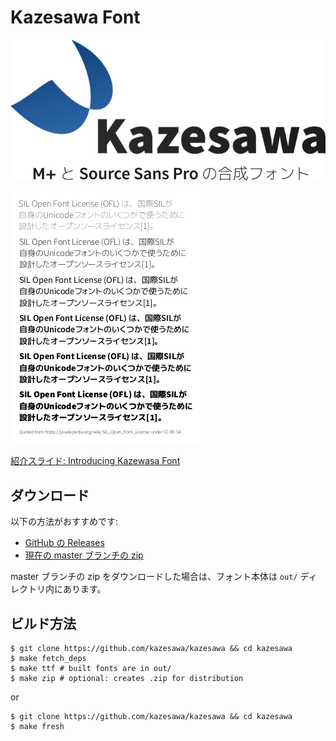# Kazesawa Font

![Logo of Kazesawa Font](https://raw.githubusercontent.com/kazesawa/logo/master/kazesawa_w700.png)

![Sample](https://raw.githubusercontent.com/kazesawa/kazesawa/master/samples/kazesawa-sample-sil.png)

[紹介スライド: Introducing Kazewasa Font](https://speakerdeck.com/polamjag/introducing-kazesawa-font)

## ダウンロード

以下の方法がおすすめです:

- [GitHub の Releases](https://github.com/kazesawa/kazesawa/releases)
- [現在の master ブランチの zip](https://github.com/kazesawa/kazesawa/archive/master.zip)

master ブランチの zip をダウンロードした場合は、フォント本体は `out/` ディレクトリ内にあります。

## ビルド方法

```
$ git clone https://github.com/kazesawa/kazesawa && cd kazesawa
$ make fetch_deps
$ make ttf # built fonts are in out/
$ make zip # optional: creates .zip for distribution
```

or

```
$ git clone https://github.com/kazesawa/kazesawa && cd kazesawa
$ make fresh
```
